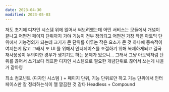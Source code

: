 ```yaml
---
date: 2023-04-30
modified: 2023-05-03
---
```


저도 초기에 디자인 시스템 위에 얹어서 써보려했는데
어떤 서비스는 모듈에서 개념이 끝나고 어떤건 페이지 단위까지 가야 기능이 전부 정의되고 어떤건 가장 작은 아토믹 단위에서 기능정의가 되는데
크기가 큰 단위를 이루는 작은 요소가 큰 것 하나에 종속적이여지는게 많고 그래서 또 UI 를 위해서 인터페이스를 조절하기 위해 복제하게되고 결국 재사용성이 무의미한 경우가 생기기도 하는 문제가 있으니...
그래서 그냥 아토믹처럼 단위를 끊어서 쓰기보다
러프한 디자인 시스템으로 필요한 개념단위로 끊어서 쓰는게 나을 거 같아영

최소 컴포넌트 (디자인 시스템 ) + 페이지 단위, 기능 단위로만 하고
기능 단위에서 인터페이스만 잘 정리하는식이 젤 깔끔한 것 같다
Headless + Compound
